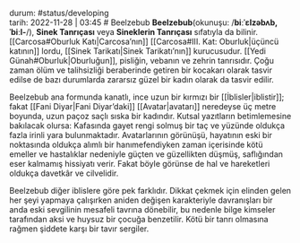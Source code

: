 durum: #status/developing   
tarih: 2022-11-28 | 03:45
	# Beelzebub
**Beelzebub**(okunuşu: /**biːˈɛlzəbʌb, ˈbiːl-**/), **Sinek Tanrıçası** veya **Sineklerin Tanrıçası** sıfatıyla da bilinir. [[Carcosa#Oburluk Katı|Carcosa’nın]] [[Carcosa#III. Kat: Oburluk|üçüncü katının]] lordu, [[Sinek Tarikatı|Sinek Tarikatı’nın]] kurucusudur. [[Yedi Günah#Oburluk|Oburluğun]], pisliğin, vebanın ve zehrin tanrısıdır. Çoğu zaman ölüm ve talihsizliği beraberinde getiren bir kocakarı olarak tasvir edilse de bazı durumlarda zararsız güzel bir kadın olarak da tasvir edilir.

Beelzebub ana formunda kanatlı, ince uzun bir kırmızı bir [[İblisler|iblistir]]; fakat [[Fani Diyar|Fani Diyar’daki]] [[Avatar|avatarı]] neredeyse üç metre boyunda, uzun paçoz saçlı sıska bir kadındır. Kutsal yazıtların betimlemesine bakılacak olursa: Kafasında gayet rengi solmuş bir taç ve yüzünde oldukça fazla irinli yara bulunmaktadır. Avatarlarının görünüşü, hayatının eski bir noktasında oldukça alımlı bir hanımefendiyken zaman içerisinde kötü emeller ve hastalıklar nedeniyle güçten ve güzellikten düşmüş, saflığından eser kalmamış hissiyatı verir. Fakat böyle görünse de hal ve hareketleri oldukça davetkâr ve cilvelidir.

Beelzebub diğer iblislere göre pek farklıdır. Dikkat çekmek için elinden gelen her şeyi yapmaya çalışırken aniden değişen karakteriyle davranışları bir anda eski sevgilinin mesafeli tavrına dönebilir, bu nedenle bilge kimseler tarafından aksi ve huysuz bir çocuğa benzetilir. Kötü bir tanrı olmasına rağmen şiddete karşı bir tavır sergiler.